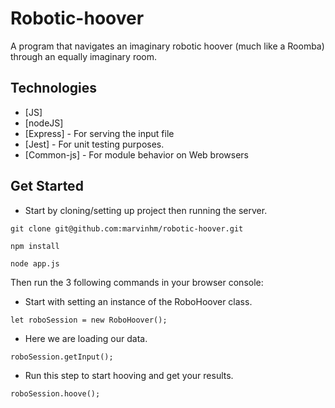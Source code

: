 # Robotic-hoover

A program that navigates an imaginary robotic hoover (much like a Roomba)
through an equally imaginary room.



## Technologies

* [JS]
* [nodeJS]
* [Express] - For serving the input file
* [Jest] - For unit testing purposes.
* [Common-js] - For module behavior on Web browsers




## Get Started
- Start by cloning/setting up project then running the server.
```
git clone git@github.com:marvinhm/robotic-hoover.git

npm install

node app.js
```

Then run the 3 following commands in your browser console:

- Start with setting an instance of the RoboHoover class.
```
let roboSession = new RoboHoover();
```

- Here we are loading our data.
```
roboSession.getInput();
```

- Run this step to start hooving and get your results.
```
roboSession.hoove();
```
